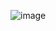 ![image](https://user-images.githubusercontent.com/69680330/142550930-7b07a224-0874-499a-aacd-6376234a79b6.png)

